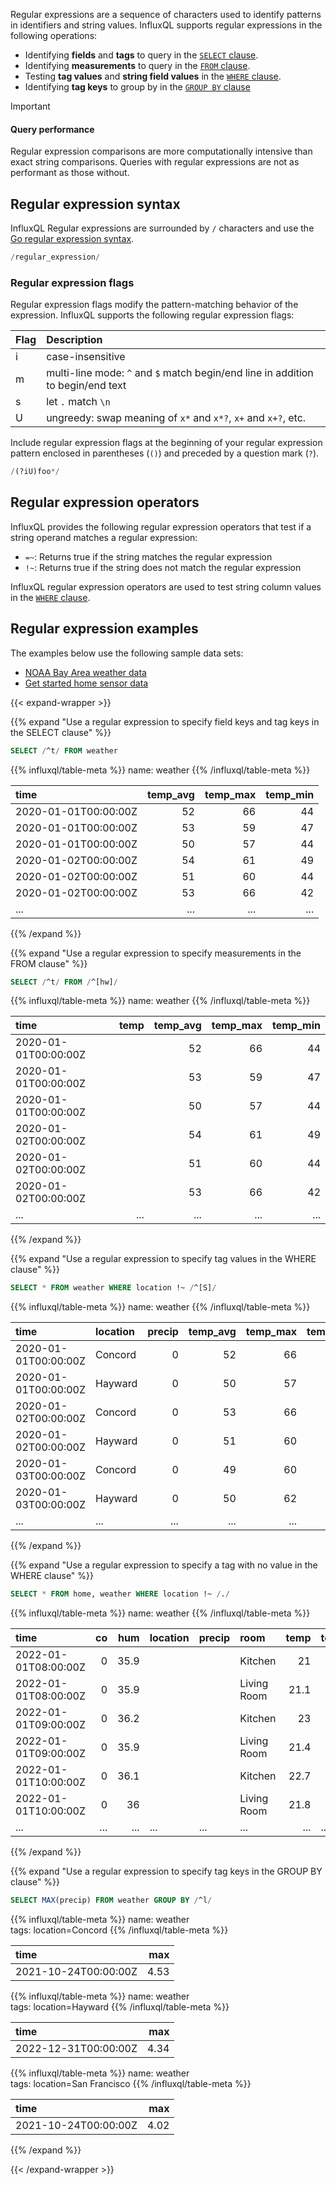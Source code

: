 Regular expressions are a sequence of characters used to identify patterns in
identifiers and string values.
InfluxQL supports regular expressions in the following operations:

- Identifying **fields** and **tags** to query in the
  [`SELECT` clause](/influxdb/version/reference/influxql/select/).
- Identifying **measurements** to query in the
  [`FROM` clause](/influxdb/version/reference/influxql/select/#from-clause).
- Testing **tag values** and **string field values** in the
  [`WHERE` clause](/influxdb/version/reference/influxql/where/).
- Identifying **tag keys** to group by in the
  [`GROUP BY` clause](/influxdb/version/reference/influxql/group-by/)

> [!Important]
>
> #### Query performance
> 
> Regular expression comparisons are more computationally intensive than exact
> string comparisons. Queries with regular expressions are not as performant
> as those without.

## Regular expression syntax 

InfluxQL Regular expressions are surrounded by `/` characters and use the
[Go regular expression syntax](http://golang.org/pkg/regexp/syntax/).

```sql
/regular_expression/
```

### Regular expression flags

Regular expression flags modify the pattern-matching behavior of the expression.
InfluxQL supports the following regular expression flags:

| Flag | Description                                                                     |
| :--- | :------------------------------------------------------------------------------ |
| i    | case-insensitive                                                                |
| m    | multi-line mode: `^` and `$` match begin/end line in addition to begin/end text |
| s    | let `.` match `\n`                                                              |
| U    | ungreedy: swap meaning of `x*` and `x*?`, `x+` and `x+?`, etc.                  |

Include regular expression flags at the beginning of your regular expression
pattern enclosed in parentheses (`()`) and preceded by a question mark (`?`).

```sql
/(?iU)foo*/
```

## Regular expression operators

InfluxQL provides the following regular expression operators that test if a
string operand matches a regular expression:

- `=~`: Returns true if the string matches the regular expression
- `!~`: Returns true if the string does not match the regular expression

InfluxQL regular expression operators are used to test string column values in
the [`WHERE` clause](/influxdb/version/reference/influxql/where/).

## Regular expression examples

The examples below use the following sample data sets:

- [NOAA Bay Area weather data](/influxdb/version/reference/sample-data/#noaa-bay-area-weather-data)
- [Get started home sensor data](/influxdb/version/reference/sample-data/#get-started-home-sensor-data)

{{< expand-wrapper >}}

{{% expand "Use a regular expression to specify field keys and tag keys in the SELECT clause" %}}

```sql
SELECT /^t/ FROM weather
```

{{% influxql/table-meta %}}
name: weather
{{% /influxql/table-meta %}}

| time                 | temp_avg | temp_max | temp_min |
| :------------------- | -------: | -------: | -------: |
| 2020-01-01T00:00:00Z |       52 |       66 |       44 |
| 2020-01-01T00:00:00Z |       53 |       59 |       47 |
| 2020-01-01T00:00:00Z |       50 |       57 |       44 |
| 2020-01-02T00:00:00Z |       54 |       61 |       49 |
| 2020-01-02T00:00:00Z |       51 |       60 |       44 |
| 2020-01-02T00:00:00Z |       53 |       66 |       42 |
| ...                  |      ... |      ... |      ... |

{{% /expand %}}

{{% expand "Use a regular expression to specify measurements in the FROM clause" %}}

```sql
SELECT /^t/ FROM /^[hw]/
```

{{% influxql/table-meta %}}
name: weather
{{% /influxql/table-meta %}}

| time                 | temp | temp_avg | temp_max | temp_min |
| :------------------- | ---: | -------: | -------: | -------: |
| 2020-01-01T00:00:00Z |      |       52 |       66 |       44 |
| 2020-01-01T00:00:00Z |      |       53 |       59 |       47 |
| 2020-01-01T00:00:00Z |      |       50 |       57 |       44 |
| 2020-01-02T00:00:00Z |      |       54 |       61 |       49 |
| 2020-01-02T00:00:00Z |      |       51 |       60 |       44 |
| 2020-01-02T00:00:00Z |      |       53 |       66 |       42 |
| ...                  |  ... |      ... |      ... |      ... |

{{% /expand %}}

{{% expand "Use a regular expression to specify tag values in the WHERE clause" %}}

```sql
SELECT * FROM weather WHERE location !~ /^[S]/
```

{{% influxql/table-meta %}}
name: weather
{{% /influxql/table-meta %}}

| time                 | location | precip | temp_avg | temp_max | temp_min | wind_avg |
| :------------------- | :------- | -----: | -------: | -------: | -------: | -------: |
| 2020-01-01T00:00:00Z | Concord  |      0 |       52 |       66 |       44 |     3.13 |
| 2020-01-01T00:00:00Z | Hayward  |      0 |       50 |       57 |       44 |     2.24 |
| 2020-01-02T00:00:00Z | Concord  |      0 |       53 |       66 |       42 |     3.13 |
| 2020-01-02T00:00:00Z | Hayward  |      0 |       51 |       60 |       44 |      3.8 |
| 2020-01-03T00:00:00Z | Concord  |      0 |       49 |       60 |       38 |     2.68 |
| 2020-01-03T00:00:00Z | Hayward  |      0 |       50 |       62 |       41 |     3.13 |
| ...                  | ...      |    ... |      ... |      ... |      ... |      ... |

{{% /expand %}}

{{% expand "Use a regular expression to specify a tag with no value in the WHERE clause" %}}

```sql
SELECT * FROM home, weather WHERE location !~ /./
```

{{% influxql/table-meta %}}
name: weather
{{% /influxql/table-meta %}}

| time                 |  co |  hum | location | precip | room        | temp | temp_avg | temp_max | temp_min | wind_avg |
| :------------------- | --: | ---: | -------- | ------ | :---------- | ---: | -------- | -------- | -------- | -------- |
| 2022-01-01T08:00:00Z |   0 | 35.9 |          |        | Kitchen     |   21 |          |          |          |          |
| 2022-01-01T08:00:00Z |   0 | 35.9 |          |        | Living Room | 21.1 |          |          |          |          |
| 2022-01-01T09:00:00Z |   0 | 36.2 |          |        | Kitchen     |   23 |          |          |          |          |
| 2022-01-01T09:00:00Z |   0 | 35.9 |          |        | Living Room | 21.4 |          |          |          |          |
| 2022-01-01T10:00:00Z |   0 | 36.1 |          |        | Kitchen     | 22.7 |          |          |          |          |
| 2022-01-01T10:00:00Z |   0 |   36 |          |        | Living Room | 21.8 |          |          |          |          |
| ...                  | ... |  ... | ...      | ...    | ...         |  ... | ...      | ...      | ...      | ...      |

{{% /expand %}}

{{% expand "Use a regular expression to specify tag keys in the GROUP BY clause" %}}

```sql
SELECT MAX(precip) FROM weather GROUP BY /^l/
```

{{% influxql/table-meta %}}
name: weather  
tags: location=Concord
{{% /influxql/table-meta %}}

| time                 |  max |
| :------------------- | ---: |
| 2021-10-24T00:00:00Z | 4.53 |

{{% influxql/table-meta %}}
name: weather  
tags: location=Hayward
{{% /influxql/table-meta %}}

| time                 |  max |
| :------------------- | ---: |
| 2022-12-31T00:00:00Z | 4.34 |

{{% influxql/table-meta %}}
name: weather  
tags: location=San Francisco
{{% /influxql/table-meta %}}

| time                 |  max |
| :------------------- | ---: |
| 2021-10-24T00:00:00Z | 4.02 |

{{% /expand %}}

{{< /expand-wrapper >}}
